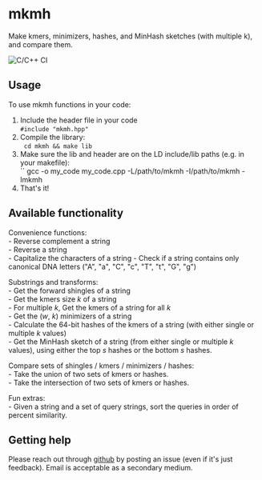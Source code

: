 # mkmh
Make kmers, minimizers, hashes, and MinHash sketches (with multiple k), and compare them. 

![C/C++ CI](https://github.com/edawson/mkmh/workflows/C/C++%20CI/badge.svg)

## Usage
To use mkmh functions in your code:  
1. Include the header file in your code  
    ```#include "mkmh.hpp"```      
2. Compile the library:  
    `` cd mkmh && make lib``  
3. Make sure the lib and header are on the LD include/lib paths (e.g. in your makefile):  
    `` gcc -o my_code my_code.cpp -L/path/to/mkmh -I/path/to/mkmh -lmkmh  
4. That's it!

## Available functionality
Convenience functions:  
    - Reverse complement a string  
    - Reverse a string  
    - Capitalize the characters of a string
    - Check if a string contains only canonical DNA letters ("A", "a", "C", "c", "T", "t", "G", "g")


Substrings and transforms:  
    - Get the forward shingles of a string  
    - Get the kmers size *k* of a string  
    - For multiple *k*, Get the kmers of a string for all *k*  
    - Get the (*w*, *k*) minimizers of a string  
    - Calculate the 64-bit hashes of the kmers of a string (with either single or multiple *k* values)  
    - Get the MinHash sketch of a string (from either single or multiple *k* values), using either the top *s* hashes or the bottom *s* hashes.  


Compare sets of shingles / kmers / minimizers / hashes:  
    - Take the union of two sets of kmers or hashes.  
    - Take the intersection of two sets of kmers or hashes.


Fun extras:  
    - Given a string and a set of query strings, sort the queries in order
    of percent similarity.

## Getting help
Please reach out through [github](https://github.com/edawson/mkmh) by posting an issue (even if it's just feedback). Email is acceptable as a secondary medium.
